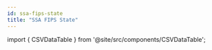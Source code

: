 ```yaml
---
id: ssa-fips-state
title: "SSA FIPS State"
---
```


import { CSVDataTable } from '@site/src/components/CSVDataTable';


<CSVDataTable csvUrl="https://raw.githubusercontent.com/tuva-health/terminology/main/terminology/terminology__ssa_fips_state.csv" />